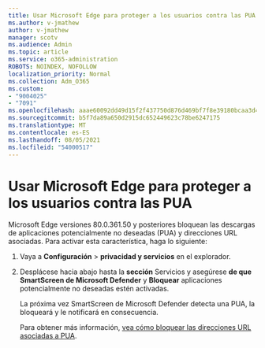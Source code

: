 ```yaml
---
title: Usar Microsoft Edge para proteger a los usuarios contra las PUA
ms.author: v-jmathew
author: v-jmathew
manager: scotv
ms.audience: Admin
ms.topic: article
ms.service: o365-administration
ROBOTS: NOINDEX, NOFOLLOW
localization_priority: Normal
ms.collection: Adm_O365
ms.custom:
- "9004025"
- "7091"
ms.openlocfilehash: aaae60092dd49d15f2f437750d876d469bf7f8e39180bcaa3d44fdea5410e028
ms.sourcegitcommit: b5f7da89a650d2915dc652449623c78be6247175
ms.translationtype: MT
ms.contentlocale: es-ES
ms.lasthandoff: 08/05/2021
ms.locfileid: "54000517"
---
```

# <a name="use-microsoft-edge-to-protect-users-against-puas"></a>Usar Microsoft Edge para proteger a los usuarios contra las PUA

Microsoft Edge versiones 80.0.361.50 y posteriores bloquean las descargas de aplicaciones potencialmente no deseadas (PUA) y direcciones URL asociadas. Para activar esta característica, haga lo siguiente:

1. Vaya a **Configuración**  >  **privacidad y servicios** en el explorador.

2. Desplácese hacia abajo hasta la **sección** Servicios y asegúrese **de que SmartScreen de Microsoft Defender** y **Bloquear** aplicaciones potencialmente no deseadas estén activadas.

    La próxima vez SmartScreen de Microsoft Defender detecta una PUA, la bloqueará y le notificará en consecuencia.

    Para obtener más información, [vea cómo bloquear las direcciones URL asociadas a PUA](https://go.microsoft.com/fwlink/?linkid=2133024).
